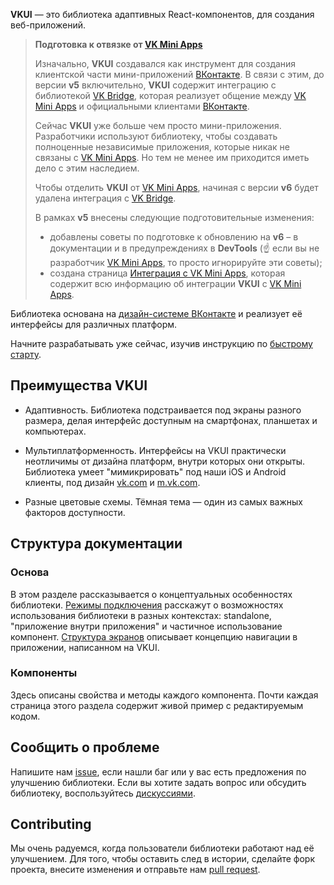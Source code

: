 **VKUI** — это библиотека адаптивных React-компонентов, для создания веб-приложений.

> **Подготовка к отвязке от [VK Mini Apps](https://vk.com/miniapps)**
>
> Изначально, **VKUI** создавался как инструмент для создания клиентской части мини-приложений
> [ВКонтакте](https://vk.com). В связи с этим, до версии **v5** включительно, **VKUI** содержит интеграцию с
> библиотекой [VK Bridge](https://www.npmjs.com/package/@vkontakte/vk-bridge), которая реализует
> общение между [VK Mini Apps](<(https://vk.com/miniapps)>) и официальными клиентами [ВКонтакте](https://vk.com).
>
> Сейчас **VKUI** уже больше чем просто мини-приложения. Разработчики используют библиотеку, чтобы
> создавать полноценные независимые приложения, которые никак не связаны с [VK Mini Apps](https://vk.com/miniapps).
> Но тем не менее им приходится иметь дело с этим наследием.
>
> Чтобы отделить **VKUI** от [VK Mini Apps](https://vk.com/miniapps), начиная с версии **v6** будет
> удалена интеграция с [VK Bridge](https://www.npmjs.com/package/@vkontakte/vk-bridge).
>
> В рамках **v5** внесены следующие подготовительные изменения:
>
> - добавлены советы по подготовке к обновлению на **v6** – в документации и в
>   предупреждениях в **DevTools** (☝️ если вы не разработчик [VK Mini Apps](https://vk.com/miniapps),
>   то просто игнорируйте эти советы);
> - создана страница [Интеграция с VK Mini Apps](https://vkcom.github.io/VKUI/#/integrations-vk-mini-apps),
>   которая содержит всю информацию об интеграции **VKUI** с [VK Mini Apps](https://vk.com/miniapps).

Библиотека основана на [дизайн-системе ВКонтакте](https://www.figma.com/@vk) и реализует её интерфейсы для различных платформ.

Начните разрабатывать уже сейчас, изучив инструкцию по [быстрому старту](https://vkcom.github.io/VKUI/#/QuickStart).

## Преимущества VKUI

- Адаптивность. Библиотека подстраивается под экраны разного размера, делая интерфейс доступным на смартфонах, планшетах и компьютерах.

- Мультиплатформенность. Интерфейсы на VKUI практически неотличимы от дизайна платформ, внутри которых они открыты.
  Библиотека умеет "мимикрировать" под наши iOS и Android клиенты, под дизайн [vk.com](https://vk.com) и [m.vk.com](https://m.vk.com).

- Разные цветовые схемы. Тёмная тема — один из самых важных факторов доступности.

## Структура документации

### Основа

В этом разделе рассказывается о концептуальных особенностях библиотеки. [Режимы подключения](https://vkcom.github.io/VKUI/#/Modes) расскажут о возможностях использования
библиотеки в разных контекстах: standalone, "приложение внутри приложения" и частичное использование компонент.
[Структура экранов](https://vkcom.github.io/VKUI/#/Structure) описывает концепцию навигации в приложении, написанном на VKUI.

### Компоненты

Здесь описаны свойства и методы каждого компонента. Почти каждая страница этого раздела содержит живой пример с редактируемым кодом.

## Сообщить о проблеме

Напишите нам [issue](https://github.com/VKCOM/VKUI/issues/new/choose), если нашли баг или у вас есть предложения по улучшению библиотеки. Если вы хотите задать вопрос или обсудить библиотеку, воспользуйтесь [дискуссиями](https://github.com/VKCOM/VKUI/discussions/categories/q-a).

## Contributing

Мы очень радуемся, когда пользователи библиотеки работают над её улучшением. Для того, чтобы оставить след в
истории, сделайте форк проекта, внесите изменения и отправьте нам [pull request](https://github.com/VKCOM/VKUI/pulls).
